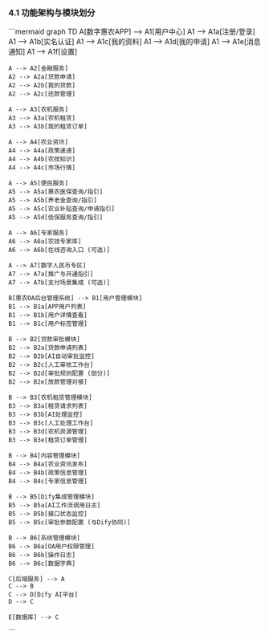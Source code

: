 ### 4.1 功能架构与模块划分

\`\`\`mermaid
graph TD
    A[数字惠农APP] --> A1[用户中心]
    A1 --> A1a[注册/登录]
    A1 --> A1b[实名认证]
    A1 --> A1c[我的资料]
    A1 --> A1d[我的申请]
    A1 --> A1e[消息通知]
    A1 --> A1f[设置]

    A --> A2[金融服务]
    A2 --> A2a[贷款申请]
    A2 --> A2b[我的贷款]
    A2 --> A2c[还款管理]

    A --> A3[农机服务]
    A3 --> A3a[农机租赁]
    A3 --> A3b[我的租赁订单]

    A --> A4[农业资讯]
    A4 --> A4a[政策速递]
    A4 --> A4b[农技知识]
    A4 --> A4c[市场行情]

    A --> A5[便民服务]
    A5 --> A5a[惠农医保查询/指引]
    A5 --> A5b[养老金查询/指引]
    A5 --> A5c[农业补贴查询/申请指引]
    A5 --> A5d[低保服务查询/指引]

    A --> A6[专家服务]
    A6 --> A6a[农技专家库]
    A6 --> A6b[在线咨询入口 (可选)]

    A --> A7[数字人民币专区]
    A7 --> A7a[推广与开通指引]
    A7 --> A7b[支付场景集成 (可选)]

    B[惠农OA后台管理系统] --> B1[用户管理模块]
    B1 --> B1a[APP用户列表]
    B1 --> B1b[用户详情查看]
    B1 --> B1c[用户标签管理]

    B --> B2[贷款审批模块]
    B2 --> B2a[贷款申请列表]
    B2 --> B2b[AI自动审批监控]
    B2 --> B2c[人工审核工作台]
    B2 --> B2d[审批规则配置 (部分)]
    B2 --> B2e[放款管理对接]

    B --> B3[农机租赁管理模块]
    B3 --> B3a[租赁请求列表]
    B3 --> B3b[AI处理监控]
    B3 --> B3c[人工处理工作台]
    B3 --> B3d[农机资源管理]
    B3 --> B3e[租赁订单管理]

    B --> B4[内容管理模块]
    B4 --> B4a[农业资讯发布]
    B4 --> B4b[政策信息管理]
    B4 --> B4c[专家信息管理]

    B --> B5[Dify集成管理模块]
    B5 --> B5a[AI工作流调用日志]
    B5 --> B5b[接口状态监控]
    B5 --> B5c[审批参数配置 (与Dify协同)]

    B --> B6[系统管理模块]
    B6 --> B6a[OA用户权限管理]
    B6 --> B6b[操作日志]
    B6 --> B6c[数据字典]

    C[后端服务] --> A
    C --> B
    C --> D[Dify AI平台]
    D --> C

    E[数据库] --> C
\`\`\` 